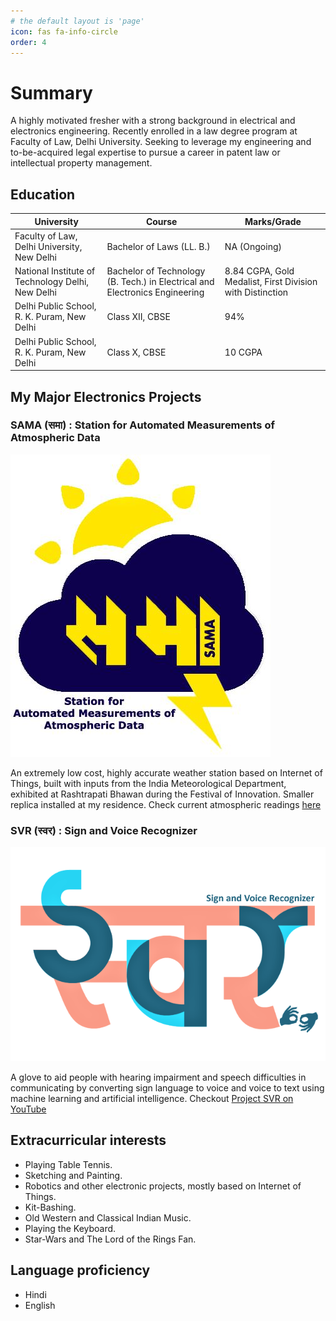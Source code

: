```yaml
---
# the default layout is 'page'
icon: fas fa-info-circle
order: 4
---
```



# Summary

A highly motivated fresher with a strong background in electrical
and electronics engineering. Recently enrolled in a law degree
program at Faculty of Law, Delhi University. Seeking to leverage
my engineering and to-be-acquired legal expertise to pursue a
career in patent law or intellectual property management.

## Education

|University|Course|Marks/Grade
|-----------|-----------|-------|
|Faculty of Law, Delhi University, New Delhi|Bachelor of Laws (LL. B.)|NA (Ongoing)|
|National Institute of Technology Delhi, New Delhi|Bachelor of Technology (B. Tech.) in Electrical and Electronics Engineering|8.84 CGPA, Gold Medalist, First Division with Distinction|
|Delhi Public School, R. K. Puram, New Delhi|Class XII, CBSE|94%|
|Delhi Public School, R. K. Puram, New Delhi|Class X, CBSE|10 CGPA

## My Major Electronics Projects

### **SAMA (समा)** : Station for Automated Measurements of Atmospheric Data 

![SAMA Logo](https://raw.githubusercontent.com/Technolawhere/technolawhere.github.io/main/images/About/SAMA%20logo.jpg "SAMA Logo")


An extremely low cost, highly accurate weather station based on Internet of Things, built with inputs from the India Meteorological Department, exhibited at Rashtrapati Bhawan during the Festival of Innovation. Smaller replica installed at my residence. Check current atmospheric readings [here](https://thingspeak.com/channels/2194930)

### **SVR (स्वर)** : Sign and Voice Recognizer 

![SVR Logo](https://raw.githubusercontent.com/Technolawhere/technolawhere.github.io/main/images/About/SVR%20Logo.png "SVR Logo")

A glove to aid people with hearing impairment and speech difficulties in communicating by converting sign language to voice and voice to text using machine learning and artificial intelligence. Checkout [Project SVR on YouTube](https://www.youtube.com/@projectsvrnitdelhi6028/videos)


## Extracurricular interests

* Playing Table Tennis.
* Sketching and Painting.
* Robotics and other electronic projects, mostly based on Internet of Things.
* Kit-Bashing.
* Old Western and Classical Indian Music.
* Playing the Keyboard.
* Star-Wars and The Lord of the Rings Fan.

## Language proficiency
* Hindi
* English
